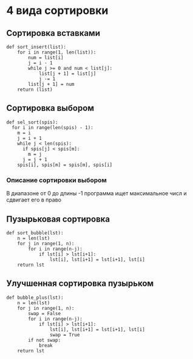 # 4 вида сортировки
## Сортировка вставками
```
def sort_insert(list):
    for i in range(1, len(list)):
        num = list[i]
        j = i - 1
        while j >= 0 and num < list[j]:
            list[j + 1] = list[j]
            j -= 1
        list[j + 1] = num
    return (list)
```

## Сортировка выбором
```
def sel_sort(spis):
  for i in range(len(spis) - 1):
    m = i
    j = i + 1
    while j < len(spis):
      if spis[j] < spis[m]:
        m = j
      j = j + 1
    spis[i], spis[m] = spis[m], spis[i]
```
### Описание сортировки выбором
В диапазоне от 0 до длины -1 программа ищет максимальное числ и сдвигает его в право 

## Пузырьковая сортировка
```
def sort_bubble(lst):
    n = len(lst)
    for j in range(1, n):
        for i in range(n-j):
            if lst[i] > lst[i+1]:
                lst[i], lst[i+1] = lst[i+1], lst[i]
    return lst
```
## Улучшенная сортировка пузырьком
```
def bubble_plus(lst):
    n = len(lst)
    for j in range(1, n):
        swap = False
        for i in range(n-j):
            if lst[i] > lst[i+1]:
                lst[i], lst[i+1] = lst[i+1], lst[i]
                swap = True
        if not swap:
            break
    return lst
```
